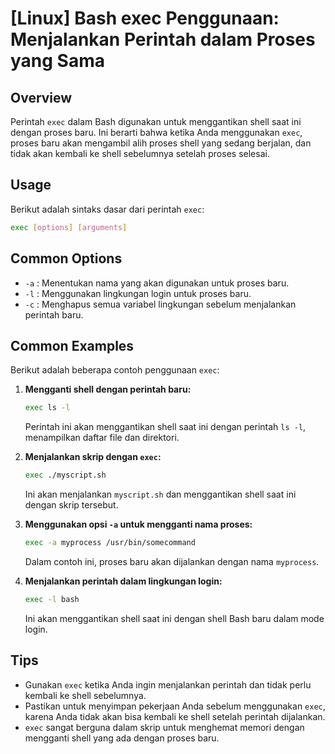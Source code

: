 # [Linux] Bash exec Penggunaan: Menjalankan Perintah dalam Proses yang Sama

## Overview
Perintah `exec` dalam Bash digunakan untuk menggantikan shell saat ini dengan proses baru. Ini berarti bahwa ketika Anda menggunakan `exec`, proses baru akan mengambil alih proses shell yang sedang berjalan, dan tidak akan kembali ke shell sebelumnya setelah proses selesai.

## Usage
Berikut adalah sintaks dasar dari perintah `exec`:

```bash
exec [options] [arguments]
```

## Common Options
- `-a` : Menentukan nama yang akan digunakan untuk proses baru.
- `-l` : Menggunakan lingkungan login untuk proses baru.
- `-c` : Menghapus semua variabel lingkungan sebelum menjalankan perintah baru.

## Common Examples
Berikut adalah beberapa contoh penggunaan `exec`:

1. **Mengganti shell dengan perintah baru:**
   ```bash
   exec ls -l
   ```
   Perintah ini akan menggantikan shell saat ini dengan perintah `ls -l`, menampilkan daftar file dan direktori.

2. **Menjalankan skrip dengan `exec`:**
   ```bash
   exec ./myscript.sh
   ```
   Ini akan menjalankan `myscript.sh` dan menggantikan shell saat ini dengan skrip tersebut.

3. **Menggunakan opsi `-a` untuk mengganti nama proses:**
   ```bash
   exec -a myprocess /usr/bin/somecommand
   ```
   Dalam contoh ini, proses baru akan dijalankan dengan nama `myprocess`.

4. **Menjalankan perintah dalam lingkungan login:**
   ```bash
   exec -l bash
   ```
   Ini akan menggantikan shell saat ini dengan shell Bash baru dalam mode login.

## Tips
- Gunakan `exec` ketika Anda ingin menjalankan perintah dan tidak perlu kembali ke shell sebelumnya.
- Pastikan untuk menyimpan pekerjaan Anda sebelum menggunakan `exec`, karena Anda tidak akan bisa kembali ke shell setelah perintah dijalankan.
- `exec` sangat berguna dalam skrip untuk menghemat memori dengan mengganti shell yang ada dengan proses baru.